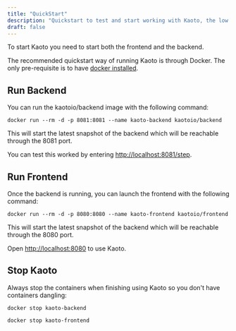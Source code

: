 ```yaml
---
title: "QuickStart"
description: "Quickstart to test and start working with Kaoto, the low code and no code integration orchestration tool."
draft: false
---
```


To start Kaoto you need to start both the frontend and the backend. 

The recommended quickstart way of running Kaoto is through Docker. The only pre-requisite is to have [docker installed](https://docs.docker.com/get-docker/).

## Run Backend

You can run the kaotoio/backend image with the following command:

`docker run --rm -d -p 8081:8081 --name kaoto-backend kaotoio/backend`

This will start the latest snapshot of the backend which will be reachable through the 8081 port.

You can test this worked by entering [http://localhost:8081/step](http://localhost:8081/step).

## Run Frontend

Once the backend is running, you can launch the frontend with the following command:

`docker run --rm -d -p 8080:8080 --name kaoto-frontend kaotoio/frontend`

This will start the latest snapshot of the backend which will be reachable through the 8080 port.

Open [http://localhost:8080](http://localhost:8080) to use Kaoto.

## Stop Kaoto

Always stop the containers when finishing using Kaoto so you don't have containers dangling:

`docker stop kaoto-backend`

`docker stop kaoto-frontend`

